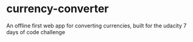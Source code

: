 # currency-converter
An offline first web app for converting currencies, built for the udacity 7 days of code challenge
